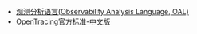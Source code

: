 - [观测分析语言(Observability Analysis Language, OAL)](https://skyapm.github.io/document-cn-translation-of-skywalking/zh/6.2.0/concepts-and-designs/oal.html)
- [OpenTracing官方标准-中文版](https://github.com/opentracing-contrib/opentracing-specification-zh)

